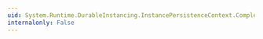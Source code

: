 ```yaml
---
uid: System.Runtime.DurableInstancing.InstancePersistenceContext.CompletedInstanceKey(System.Guid)
internalonly: False
---
```

